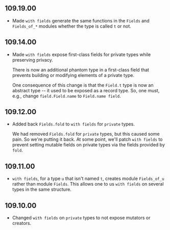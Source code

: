 ## 109.19.00

- Made `with fields` generate the same functions in the `Fields` and
  `Fields_of_*` modules whether the type is called `t` or not.

## 109.14.00

- Made `with fields` expose first-class fields for private types while
  preserving privacy.

    There is now an additional phantom type in a first-class field that
    prevents building or modifying elements of a private type.

    One consequence of this change is that the `Field.t` type is now an
    abstract type -- it used to be exposed as a record type.  So, one
    must, e.g., change `field.Field.name` to `Field.name field`.

## 109.12.00

- Added back `Fields.fold` to `with fields` for `private` types.

    We had removed `Fields.fold` for `private` types, but this caused
    some pain.  So we're putting it back.  At some point, we'll patch
    `with fields` to prevent setting mutable fields on private types via
    the fields provided by `fold`.

## 109.11.00

- `with fields`, for a type `u` that isn't named `t`, creates module
  `Fields_of_u` rather than module `Fields`.  This allows one to us
  `with fields` on several types in the same structure.

## 109.10.00

- Changed `with fields` on `private` types to not expose mutators or
  creators.

